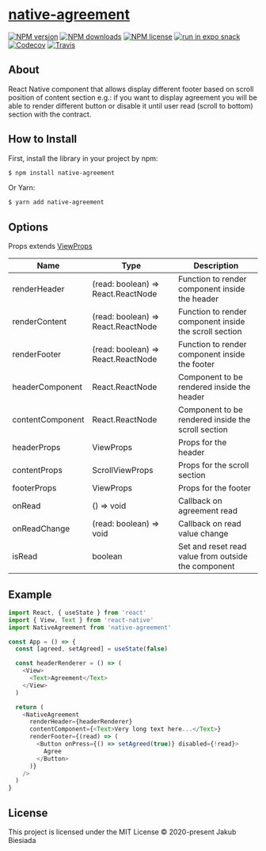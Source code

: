 # [native-agreement](https://github.com/native-ly/native-agreement)

[![NPM version](https://img.shields.io/npm/v/native-agreement?style=flat-square)](https://www.npmjs.com/package/native-agreement)
[![NPM downloads](https://img.shields.io/npm/dm/native-agreement?style=flat-square)](https://www.npmjs.com/package/native-agreement)
[![NPM license](https://img.shields.io/npm/l/native-agreement?style=flat-square)](https://www.npmjs.com/package/native-agreement)
[![run in expo snack](https://img.shields.io/badge/Run%20in%20Snack-4630EB?style=flat-square&logo=EXPO&labelColor=FFF&logoColor=000)](https://snack.expo.io/@jbiesiada/native-agreement)
[![Codecov](https://img.shields.io/codecov/c/github/native-ly/native-agreement?style=flat-square)](https://codecov.io/gh/native-ly/native-agreement)
[![Travis](https://img.shields.io/travis/com/native-ly/native-agreement/main?style=flat-square)](https://travis-ci.com/native-ly/native-agreement)

## About

React Native component that allows display different footer based on scroll position of content section e.g.: if you want to display agreement you will be able to render different button or disable it until user read (scroll to bottom) section with the contract.

## How to Install

First, install the library in your project by npm:

```sh
$ npm install native-agreement
```

Or Yarn:

```sh
$ yarn add native-agreement
```

## Options

Props extends [ViewProps](https://reactnative.dev/docs/view#props)

| Name             | Type                               | Description                                            |
| ---------------- | ---------------------------------- | ------------------------------------------------------ |
| renderHeader     | (read: boolean) => React.ReactNode | Function to render component inside the header         |
| renderContent    | (read: boolean) => React.ReactNode | Function to render component inside the scroll section |
| renderFooter     | (read: boolean) => React.ReactNode | Function to render component inside the footer         |
| headerComponent  | React.ReactNode                    | Component to be rendered inside the header             |
| contentComponent | React.ReactNode                    | Component to be rendered inside the scroll section     |
| headerProps      | ViewProps                          | Props for the header                                   |
| contentProps     | ScrollViewProps                    | Props for the scroll section                           |
| footerProps      | ViewProps                          | Props for the footer                                   |
| onRead           | () => void                         | Callback on agreement read                             |
| onReadChange     | (read: boolean) => void            | Callback on read value change                          |
| isRead           | boolean                            | Set and reset read value from outside the component    |

## Example

```js
import React, { useState } from 'react'
import { View, Text } from 'react-native'
import NativeAgreement from 'native-agreement'

const App = () => {
  const [agreed, setAgreed] = useState(false)

  const headerRenderer = () => (
    <View>
      <Text>Agreement</Text>
    </View>
  )

  return (
    <NativeAgreement
      renderHeader={headerRenderer}
      contentComponent={<Text>Very long text here...</Text>}
      renderFooter={(read) => (
        <Button onPress={() => setAgreed(true)} disabled={!read}>
          Agree
        </Button>
      )}
    />
  )
}
```

## License

This project is licensed under the MIT License © 2020-present Jakub Biesiada
